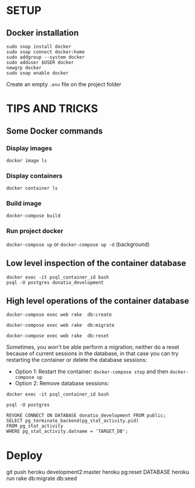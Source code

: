 # SETUP
## Docker installation
```
sudo snap install docker
sudo snap connect docker:home
sudo addgroup --system docker
sudo adduser $USER docker
newgrp docker
sudo snap enable docker
```
Create an empty `.env` file on the project folder

# TIPS AND TRICKS
## Some Docker commands
### Display images
`docker image ls`
### Display containers
`docker container ls`
### Build image
`docker-compose build`
### Run project docker
`docker-compose up`
or
`docker-compose up -d` (background)

## Low level inspection of the container database
```
docker exec -it psql_container_id bash
psql -U postgres donatio_development
```

## High level operations of the container database

`docker-compose exec web rake  db:create`

`docker-compose exec web rake  db:migrate`

`docker-compose exec web rake  db:reset`

Sometimes, you won't be able perform a migration, neither do a reset because of current sessions in the database, in that case you can try restarting the container or delete the database sessions:
- Option 1: Restart the container: `docker-compose stop` and then `docker-compose up`
- Option 2: Remove database sessions:
```
docker exec -it psql_container_id bash

psql -U postgres

REVOKE CONNECT ON DATABASE donatio_development FROM public;
SELECT pg_terminate_backend(pg_stat_activity.pid)
FROM pg_stat_activity
WHERE pg_stat_activity.datname = 'TARGET_DB';
```

# Deploy
git push heroku development2:master
heroku pg:reset DATABASE
heroku run rake db:migrate db:seed
